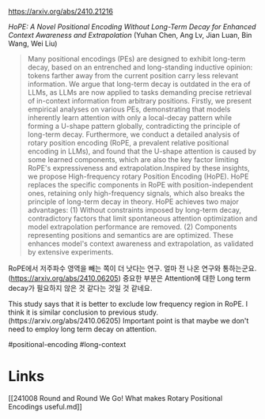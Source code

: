 https://arxiv.org/abs/2410.21216

*HoPE: A Novel Positional Encoding Without Long-Term Decay for Enhanced Context Awareness and Extrapolation* (Yuhan Chen, Ang Lv, Jian Luan, Bin Wang, Wei Liu)

> Many positional encodings (PEs) are designed to exhibit long-term decay, based on an entrenched and long-standing inductive opinion: tokens farther away from the current position carry less relevant information. We argue that long-term decay is outdated in the era of LLMs, as LLMs are now applied to tasks demanding precise retrieval of in-context information from arbitrary positions. Firstly, we present empirical analyses on various PEs, demonstrating that models inherently learn attention with only a local-decay pattern while forming a U-shape pattern globally, contradicting the principle of long-term decay. Furthermore, we conduct a detailed analysis of rotary position encoding (RoPE, a prevalent relative positional encoding in LLMs), and found that the U-shape attention is caused by some learned components, which are also the key factor limiting RoPE's expressiveness and extrapolation.Inspired by these insights, we propose High-frequency rotary Position Encoding (HoPE). HoPE replaces the specific components in RoPE with position-independent ones, retaining only high-frequency signals, which also breaks the principle of long-term decay in theory. HoPE achieves two major advantages: (1) Without constraints imposed by long-term decay, contradictory factors that limit spontaneous attention optimization and model extrapolation performance are removed. (2) Components representing positions and semantics are are optimized. These enhances model's context awareness and extrapolation, as validated by extensive experiments.

RoPE에서 저주파수 영역을 빼는 쪽이 더 낫다는 연구. 얼마 전 나온 연구와 통하는군요. (https://arxiv.org/abs/2410.06205) 중요한 부분은 Attention에 대한 Long term decay가 필요하지 않은 것 같다는 것일 것 같네요.

<english>
This study says that it is better to exclude low frequency region in RoPE. I think it is similar conclusion to previous study. (https://arxiv.org/abs/2410.06205) Important point is that maybe we don't need to employ long term decay on attention.
</english>

#positional-encoding #long-context

# Links

[[241008 Round and Round We Go! What makes Rotary Positional Encodings useful.md]]
